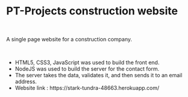 <h1>PT-Projects construction website</h1><br>
<p>A single page website for a construction company.</p><br>
<ul>
	<li>HTML5, CSS3, JavaScript was used to build the front end.</li>
	<li>NodeJS was used to build the server for the contact form.</li>
	<li>The server takes the data, validates it, and then sends it to an email address.</li>
	<li>Website link : https://stark-tundra-48663.herokuapp.com/</li>
</ul>